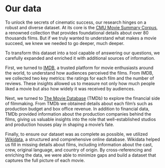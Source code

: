 # Our data

To unlock the secrets of cinematic success, our research hinges on a robust and diverse dataset. At its core is the [CMU Movie Summary Corpus](https://www.cs.cmu.edu/~ark/personas/), a renowned collection that provides foundational details about over 80 thousands films. But if we truly wanted to understand what makes a movie succeed, we knew we needed to go deeper, much deeper.

To transform this dataset into a tool capable of answering our questions, we carefully expanded and enriched it with additional sources of information.

First, we turned to <a href="https://www.imdb.com/" target="_blank">IMDB</a>, a trusted platform for movie enthusiasts around the world, to understand how audiences perceived the films. From IMDB, we collected two key metrics: the ratings for each film and the number of reviews. These insights allowed us to measure not only how much people liked a movie but also how widely it was received by audiences.

Next, we turned to [The Movie Database](https://www.themoviedb.org/) (TMDb) to explore the financial side of filmmaking. From TMDb we obtained details about each film’s such as production budget and box office revenue. In addition to financial data, TMDb provided information about the production companies behind the films, giving us valuable insights into the role that well-established studios and production houses play in shaping a movie’s fate.

Finally, to ensure our dataset was as complete as possible, we utilized [Wikidata](https://www.wikidata.org/), a structured and comprehensive online database. Wikidata helped us fill in missing details about films, including information about the cast, crew, original language, and country of origin. By cross-referencing and enriching the data, we were able to minimize gaps and build a dataset that captures the full picture of each movie.